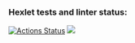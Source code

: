 ### Hexlet tests and linter status:
[![Actions Status](https://github.com/rustemgb/python-project-49/actions/workflows/hexlet-check.yml/badge.svg)](https://github.com/rustemgb/python-project-49/actions)
<a href="https://codeclimate.com/github/rustemgb/python-project-49/maintainability"><img src="https://api.codeclimate.com/v1/badges/2537bcf8e10be7355a6a/maintainability" /></a>
